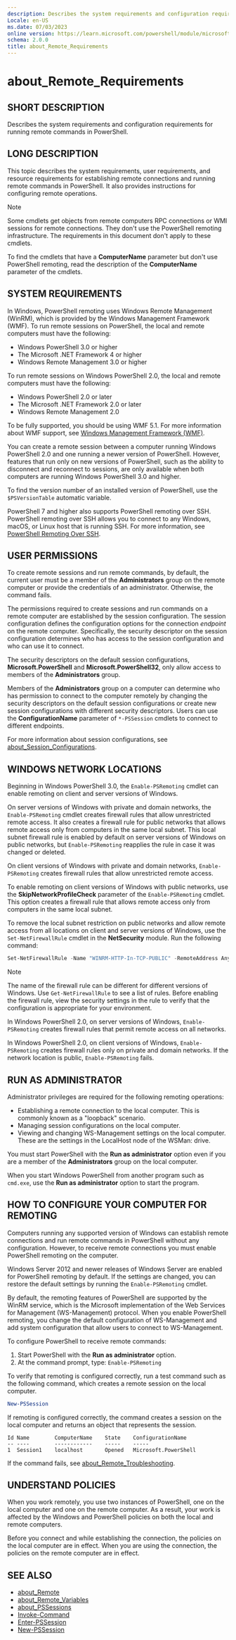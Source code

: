 ```yaml
---
description: Describes the system requirements and configuration requirements for running remote commands in PowerShell.
Locale: en-US
ms.date: 07/03/2023
online version: https://learn.microsoft.com/powershell/module/microsoft.powershell.core/about/about_remote_requirements?view=powershell-7.4&WT.mc_id=ps-gethelp
schema: 2.0.0
title: about_Remote_Requirements
---
```


# about_Remote_Requirements

## SHORT DESCRIPTION
Describes the system requirements and configuration requirements for running
remote commands in PowerShell.

## LONG DESCRIPTION

This topic describes the system requirements, user requirements, and resource
requirements for establishing remote connections and running remote commands
in PowerShell. It also provides instructions for configuring remote
operations.

> [!NOTE]
> Some cmdlets get objects from remote computers RPC connections or WMI
> sessions for remote connections. They don't use the PowerShell remoting
> infrastructure. The requirements in this document don't apply to these
> cmdlets.

To find the cmdlets that have a **ComputerName** parameter but don't use
PowerShell remoting, read the description of the **ComputerName** parameter of
the cmdlets.

## SYSTEM REQUIREMENTS

In Windows, PowerShell remoting uses Windows Remote Management (WinRM), which
is provided by the Windows Management Framework (WMF). To run remote sessions
on PowerShell, the local and remote computers must have the following:

- Windows PowerShell 3.0 or higher
- The Microsoft .NET Framework 4 or higher
- Windows Remote Management 3.0 or higher

To run remote sessions on Windows PowerShell 2.0, the local and remote
computers must have the following:

- Windows PowerShell 2.0 or later
- The Microsoft .NET Framework 2.0 or later
- Windows Remote Management 2.0

To be fully supported, you should be using WMF 5.1. For more information about
WMF support, see [Windows Management Framework (WMF)][02].

You can create a remote session between a computer running Windows PowerShell
2.0 and one running a newer version of PowerShell. However, features that run
only on new versions of PowerShell, such as the ability to disconnect and
reconnect to sessions, are only available when both computers are running
Windows PowerShell 3.0 and higher.

To find the version number of an installed version of PowerShell, use the
`$PSVersionTable` automatic variable.

PowerShell 7 and higher also supports PowerShell remoting over SSH. PowerShell
remoting over SSH allows you to connect to any Windows, macOS, or Linux host
that is running SSH. For more information, see
[PowerShell Remoting Over SSH][01].

## USER PERMISSIONS

To create remote sessions and run remote commands, by default, the current user
must be a member of the **Administrators** group on the remote computer or
provide the credentials of an administrator. Otherwise, the command fails.

The permissions required to create sessions and run commands on a remote
computer are established by the session configuration. The session
configuration defines the configuration options for the connection _endpoint_
on the remote computer. Specifically, the security descriptor on the session
configuration determines who has access to the session configuration and who
can use it to connect.

The security descriptors on the default session configurations,
**Microsoft.PowerShell** and **Microsoft.PowerShell32**, only allow access to
members of the **Administrators** group.

Members of the **Administrators** group on a computer can determine who has
permission to connect to the computer remotely by changing the security
descriptors on the default session configurations or create new session
configurations with different security descriptors. Users can use the
**ConfigurationName** parameter of `*-PSSession` cmdlets to connect to
different endpoints.

For more information about session configurations, see
[about_Session_Configurations][07].

## WINDOWS NETWORK LOCATIONS

Beginning in Windows PowerShell 3.0, the `Enable-PSRemoting` cmdlet can enable
remoting on client and server versions of Windows.

On server versions of Windows with private and domain networks, the
`Enable-PSRemoting` cmdlet creates firewall rules that allow unrestricted
remote access. It also creates a firewall rule for public networks that allows
remote access only from computers in the same local subnet. This local subnet
firewall rule is enabled by default on server versions of Windows on public
networks, but `Enable-PSRemoting` reapplies the rule in case it was changed or
deleted.

On client versions of Windows with private and domain networks,
`Enable-PSRemoting` creates firewall rules that allow unrestricted remote
access.

To enable remoting on client versions of Windows with public networks, use the
**SkipNetworkProfileCheck** parameter of the `Enable-PSRemoting` cmdlet. This
option creates a firewall rule that allows remote access only from computers in
the same local subnet.

To remove the local subnet restriction on public networks and allow remote
access from all locations on client and server versions of Windows, use the
`Set-NetFirewallRule` cmdlet in the **NetSecurity** module. Run the following
command:

```powershell
Set-NetFirewallRule -Name "WINRM-HTTP-In-TCP-PUBLIC" -RemoteAddress Any
```

> [!NOTE]
> The name of the firewall rule can be different for different versions of
> Windows. Use `Get-NetFirewallRule` to see a list of rules. Before enabling
> the firewall rule, view the security settings in the rule to verify that the
> configuration is appropriate for your environment.

In Windows PowerShell 2.0, on server versions of Windows, `Enable-PSRemoting`
creates firewall rules that permit remote access on all networks.

In Windows PowerShell 2.0, on client versions of Windows, `Enable-PSRemoting`
creates firewall rules only on private and domain networks. If the network
location is public, `Enable-PSRemoting` fails.

## RUN AS ADMINISTRATOR

Administrator privileges are required for the following remoting operations:

- Establishing a remote connection to the local computer. This is commonly
  known as a "loopback" scenario.
- Managing session configurations on the local computer.
- Viewing and changing WS-Management settings on the local computer. These are
  the settings in the LocalHost node of the WSMan: drive.

You must start PowerShell with the **Run as administrator** option even if you
are a member of the **Administrators** group on the local computer.

When you start Windows PowerShell from another program such as `cmd.exe`, use
the **Run as administrator** option to start the program.

## HOW TO CONFIGURE YOUR COMPUTER FOR REMOTING

Computers running any supported version of Windows can establish remote
connections and run remote commands in PowerShell without any configuration.
However, to receive remote connections you must enable PowerShell remoting on
the computer.

Windows Server 2012 and newer releases of Windows Server are enabled for
PowerShell remoting by default. If the settings are changed, you can
restore the default settings by running the `Enable-PSRemoting` cmdlet.

By default, the remoting features of PowerShell are supported by the WinRM
service, which is the Microsoft implementation of the Web Services for
Management (WS-Management) protocol. When you enable PowerShell remoting, you
change the default configuration of WS-Management and add system configuration
that allow users to connect to WS-Management.

To configure PowerShell to receive remote commands:

1. Start PowerShell with the **Run as administrator** option.
1. At the command prompt, type: `Enable-PSRemoting`

To verify that remoting is configured correctly, run a test command such as
the following command, which creates a remote session on the local computer.

```powershell
New-PSSession
```

If remoting is configured correctly, the command creates a session on the local
computer and returns an object that represents the session.

```Output
Id Name        ComputerName    State    ConfigurationName
-- ----        ------------    -----    -----
1  Session1    localhost       Opened   Microsoft.PowerShell
```

If the command fails, see [about_Remote_Troubleshooting][04].

## UNDERSTAND POLICIES

When you work remotely, you use two instances of PowerShell, one on the local
computer and one on the remote computer. As a result, your work is affected by
the Windows and PowerShell policies on both the local and remote computers.

Before you connect and while establishing the connection, the policies on
the local computer are in effect. When you are using the connection, the
policies on the remote computer are in effect.

## SEE ALSO

- [about_Remote][06]
- [about_Remote_Variables][05]
- [about_PSSessions][03]
- [Invoke-Command][09]
- [Enter-PSSession][08]
- [New-PSSession][10]

<!-- link references -->
[01]: /powershell/scripting/learn/remoting/ssh-remoting-in-powershell-core
[02]: /powershell/scripting/windows-powershell/wmf/overview
[03]: about_PSSessions.md
[04]: about_Remote_Troubleshooting.md
[05]: about_Remote_Variables.md
[06]: about_Remote.md
[07]: about_Session_Configurations.md
[08]: xref:Microsoft.PowerShell.Core.Enter-PSSession
[09]: xref:Microsoft.PowerShell.Core.Invoke-Command
[10]: xref:Microsoft.PowerShell.Core.New-PSSession
